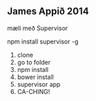 ## James Appið 2014

mæli með Supervisor

npm install supervisor -g

1. clone
2. go to folder
3. npm install
4. bower install
5. supervisor app
6. CA-CHING!